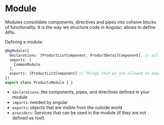 # Module

Modules consolidate components, directives and pipes into cohsive blocks of functionality. It is the way we structure code in Angular; allows to define APIs.

Defining a module:
```ts
@NgModule({
  declarations: [ProductListComponent, ProductDetailComponent], // all the components in the module (need to define everything)
  imports: [
    CommonModule
  ],
  exports: [ProductListComponent] // Things that we are allowed to expose
})
export class ProductsModule { }
```
- `declarations`: the components, pipes, and directives defined in your module
- `imports`: needed by angular
- `exports`: objects that are visible from the outside world
- `providers`: Services that can be used in the module (if they are not defined as root)
